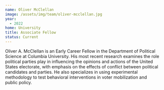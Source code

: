 ```yaml
---
name: Oliver McClellan
image: /assets/img/team/oliver-mcclellan.jpg
year:
  - 2022
home: University
title: Associate Fellow
status: Current
---
```

Oliver A. McClellan is an Early Career Fellow in the Department of Political Science at Columbia University. His most recent research examines the role political parties play in influencing the opinions and actions of the United States electorate, with emphasis on the effects of conflict between political candidates and parties. He also specializes in using experimental methodology to test behavioral interventions in voter mobilization and public policy.
